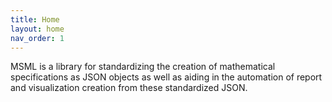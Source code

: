 ```yaml
---
title: Home
layout: home
nav_order: 1
---
```


MSML is a library for standardizing the creation of mathematical specifications as JSON objects as well as aiding in the automation of report and visualization creation from these standardized JSON.
